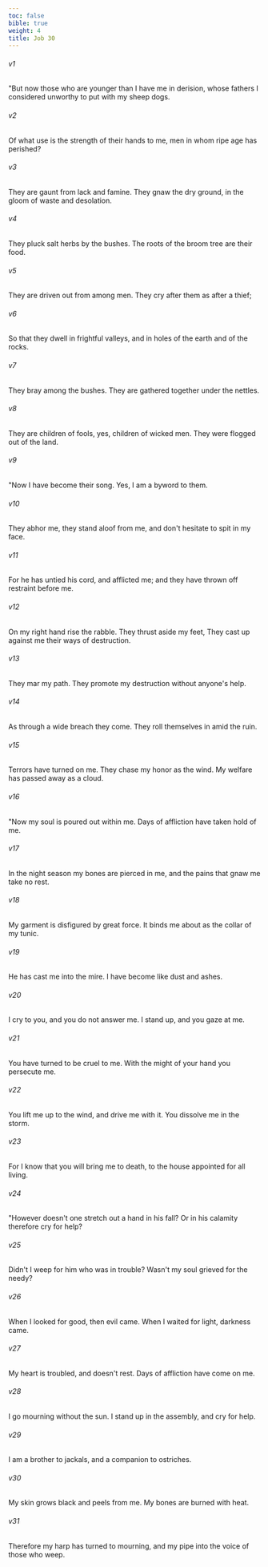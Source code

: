 ```yaml
---
toc: false
bible: true
weight: 4
title: Job 30
---
```




###### v1 
"But now those who are younger than I have me in derision, whose fathers I considered unworthy to put with my sheep dogs. 

###### v2 
Of what use is the strength of their hands to me, men in whom ripe age has perished? 

###### v3 
They are gaunt from lack and famine. They gnaw the dry ground, in the gloom of waste and desolation. 

###### v4 
They pluck salt herbs by the bushes. The roots of the broom tree are their food. 

###### v5 
They are driven out from among men. They cry after them as after a thief; 

###### v6 
So that they dwell in frightful valleys, and in holes of the earth and of the rocks. 

###### v7 
They bray among the bushes. They are gathered together under the nettles. 

###### v8 
They are children of fools, yes, children of wicked men. They were flogged out of the land. 

###### v9 
"Now I have become their song. Yes, I am a byword to them. 

###### v10 
They abhor me, they stand aloof from me, and don't hesitate to spit in my face. 

###### v11 
For he has untied his cord, and afflicted me; and they have thrown off restraint before me. 

###### v12 
On my right hand rise the rabble. They thrust aside my feet, They cast up against me their ways of destruction. 

###### v13 
They mar my path. They promote my destruction without anyone's help. 

###### v14 
As through a wide breach they come. They roll themselves in amid the ruin. 

###### v15 
Terrors have turned on me. They chase my honor as the wind. My welfare has passed away as a cloud. 

###### v16 
"Now my soul is poured out within me. Days of affliction have taken hold of me. 

###### v17 
In the night season my bones are pierced in me, and the pains that gnaw me take no rest. 

###### v18 
My garment is disfigured by great force. It binds me about as the collar of my tunic. 

###### v19 
He has cast me into the mire. I have become like dust and ashes. 

###### v20 
I cry to you, and you do not answer me. I stand up, and you gaze at me. 

###### v21 
You have turned to be cruel to me. With the might of your hand you persecute me. 

###### v22 
You lift me up to the wind, and drive me with it. You dissolve me in the storm. 

###### v23 
For I know that you will bring me to death, to the house appointed for all living. 

###### v24 
"However doesn't one stretch out a hand in his fall? Or in his calamity therefore cry for help? 

###### v25 
Didn't I weep for him who was in trouble? Wasn't my soul grieved for the needy? 

###### v26 
When I looked for good, then evil came. When I waited for light, darkness came. 

###### v27 
My heart is troubled, and doesn't rest. Days of affliction have come on me. 

###### v28 
I go mourning without the sun. I stand up in the assembly, and cry for help. 

###### v29 
I am a brother to jackals, and a companion to ostriches. 

###### v30 
My skin grows black and peels from me. My bones are burned with heat. 

###### v31 
Therefore my harp has turned to mourning, and my pipe into the voice of those who weep.
